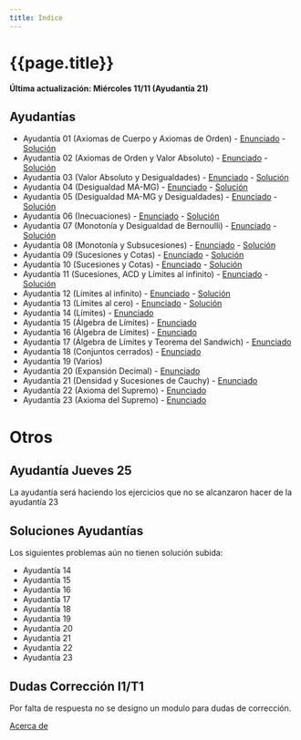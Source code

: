 ```yaml
---
title: Índice
---
```


# {{page.title}}

**Última actualización: Miércoles 11/11 (Ayudantía 21)**

## Ayudantías

- Ayudantía 01 (Axiomas de Cuerpo y Axiomas de Orden) - [Enunciado](pdfs/Enunciados/Enunciado01.pdf) - [Solución](pdfs/Soluciones/Solucion01.pdf)
- Ayudantía 02 (Axiomas de Orden y Valor Absoluto) - [Enunciado](pdfs/Enunciados/Enunciado02.pdf) - [Solución](pdfs/Soluciones/Solucion02.pdf)
- Ayudantía 03 (Valor Absoluto y Desigualdades) - [Enunciado](pdfs/Enunciados/Enunciado03.pdf) - [Solución](pdfs/Soluciones/Solucion03.pdf)
- Ayudantía 04 (Desigualdad MA-MG) - [Enunciado](pdfs/Enunciados/Enunciado04.pdf) - [Solución](pdfs/Soluciones/Solucion04.pdf)
- Ayudantía 05 (Desigualdad MA-MG y Desigualdades) - [Enunciado](pdfs/Enunciados/Enunciado05.pdf) - [Solución](pdfs/Soluciones/Solucion05.pdf)
- Ayudantía 06 (Inecuaciones) - [Enunciado](pdfs/Enunciados/Enunciado06.pdf) - [Solución](pdfs/Soluciones/Solucion06.pdf)
- Ayudantía 07 (Monotonía y Desigualdad de Bernoulli) - [Enunciado](pdfs/Enunciados/Enunciado07.pdf) - [Solución](pdfs/Soluciones/Solucion07.pdf)
- Ayudantía 08 (Monotonía y Subsucesiones) - [Enunciado](pdfs/Enunciados/Enunciado08.pdf) - [Solución](pdfs/Soluciones/Solucion08.pdf)
- Ayudantía 09 (Sucesiones y Cotas) - [Enunciado](pdfs/Enunciados/Enunciado09.pdf) - [Solución](pdfs/Soluciones/Solucion09.pdf)
- Ayudantía 10 (Sucesiones y Cotas) - [Enunciado](pdfs/Enunciados/Enunciado10.pdf) - [Solución](pdfs/Soluciones/Solucion10.pdf)
- Ayudantía 11 (Sucesiones, ACD y Límites al infinito) - [Enunciado](pdfs/Enunciados/Enunciado11.pdf) - [Solución](pdfs/Soluciones/Solucion11.pdf)
- Ayudantía 12 (Límites al infinito) - [Enunciado](pdfs/Enunciados/Enunciado12.pdf) - [Solución](pdfs/Soluciones/Solucion12.pdf)
- Ayudantía 13 (Límites al cero) - [Enunciado](pdfs/Enunciados/Enunciado13.pdf) - [Solución](pdfs/Soluciones/Solucion13.pdf)
- Ayudantía 14 (Límites) - [Enunciado](pdfs/Enunciados/Enunciado14.pdf)<!--  - [Solución](pdfs/Soluciones/Solucion14.pdf) -->
- Ayudantía 15 (Álgebra de Límites) - [Enunciado](pdfs/Enunciados/Enunciado15.pdf)<!--  - [Solución](pdfs/Soluciones/Solucion15.pdf) -->
- Ayudantía 16 (Álgebra de Límites) - [Enunciado](pdfs/Enunciados/Enunciado16.pdf)<!--  - [Solución](pdfs/Soluciones/Solucion16.pdf) -->
- Ayudantía 17 (Álgebra de Límites y Teorema del Sandwich) - [Enunciado](pdfs/Enunciados/Enunciado17.pdf)<!--  - [Solución](pdfs/Soluciones/Solucion17.pdf) -->
- Ayudantía 18 (Conjuntos cerrados) - [Enunciado](pdfs/Enunciados/Enunciado18.pdf)<!--  - [Solución](pdfs/Soluciones/Solucion18.pdf) -->
- Ayudantía 19 (Varios)<!--  - [Enunciado](pdfs/Enunciados/Enunciado19.pdf) --><!--  - [Solución](pdfs/Soluciones/Solucion19.pdf) -->
- Ayudantía 20 (Expansión Decimal) - [Enunciado](pdfs/Enunciados/Enunciado20.pdf)<!--  - [Solución](pdfs/Soluciones/Solucion20.pdf) -->
- Ayudantía 21 (Densidad y Sucesiones de Cauchy) - [Enunciado](pdfs/Enunciados/Enunciado21.pdf)<!--  - [Solución](pdfs/Soluciones/Solucion21.pdf) -->
- Ayudantía 22 (Axioma del Supremo) - [Enunciado](pdfs/Enunciados/Enunciado22.pdf)<!--  - [Solución](pdfs/Soluciones/Solucion22.pdf) -->
- Ayudantía 23 (Axioma del Supremo) - [Enunciado](pdfs/Enunciados/Enunciado23.pdf)<!--  - [Solución](pdfs/Soluciones/Solucion23.pdf) -->


# Otros
## Ayudantía Jueves 25
La ayudantía será haciendo los ejercicios que no se alcanzaron hacer de la ayudantía 23


## Soluciones Ayudantías
Los siguientes problemas aún no tienen solución subida:
- Ayudantía 14
- Ayudantía 15
- Ayudantía 16
- Ayudantía 17
- Ayudantía 18
- Ayudantía 19
- Ayudantía 20
- Ayudantía 21
- Ayudantía 22
- Ayudantía 23

## Dudas Corrección I1/T1
Por falta de respuesta no se designo un modulo para dudas de corrección.


[Acerca de](about)
